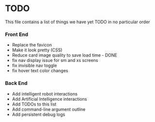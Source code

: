 # TODO

This file contains a list of things we have yet TODO in no particular order

### Front End

* Replace the favicon
* Make it look pretty (CSS)
* Reduce card image quality to save load time - DONE
* fix nav display issue for sm and xs screens
* fix invisible nav toggle
* fix hover text color changes

### Back End

* Add intelligent robot interactions
* Add Artificial Intelligence interactions
* Add TODOs to this list
* Add command-line argument outline
* Add persistent debug logs